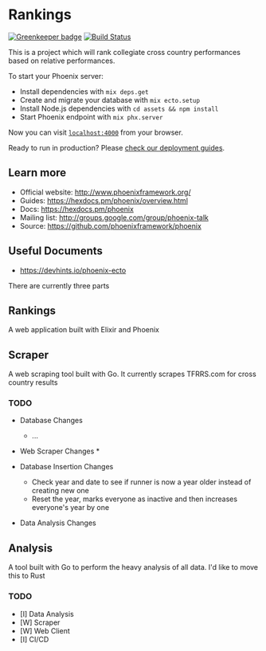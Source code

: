 # Rankings

[![Greenkeeper badge](https://badges.greenkeeper.io/spkane31/cc-rankings.svg)](https://greenkeeper.io/)
[![Build Status](https://travis-ci.org/spkane31/cc-rankings.svg?branch=master)](https://travis-ci.org/spkane31/cc-rankings)

This is a project which will rank collegiate cross country performances based on relative performances.

To start your Phoenix server:

  * Install dependencies with `mix deps.get`
  * Create and migrate your database with `mix ecto.setup`
  * Install Node.js dependencies with `cd assets && npm install`
  * Start Phoenix endpoint with `mix phx.server`

Now you can visit [`localhost:4000`](http://localhost:4000) from your browser.

Ready to run in production? Please [check our deployment guides](https://hexdocs.pm/phoenix/deployment.html).

## Learn more

  * Official website: http://www.phoenixframework.org/
  * Guides: https://hexdocs.pm/phoenix/overview.html
  * Docs: https://hexdocs.pm/phoenix
  * Mailing list: http://groups.google.com/group/phoenix-talk
  * Source: https://github.com/phoenixframework/phoenix

## Useful Documents
  * https://devhints.io/phoenix-ecto


There are currently three parts
## Rankings
A web application built with Elixir and Phoenix


## Scraper
A web scraping tool built with Go. It currently scrapes TFRRS.com for cross country results

### TODO
* Database Changes
  * ...

* Web Scraper Changes
  * 

* Database Insertion Changes
  * Check year and date to see if runner is now a year older instead of creating new one
  * Reset the year, marks everyone as inactive and then increases everyone's year by one

* Data Analysis Changes

## Analysis
A tool built with Go to perform the heavy analysis of all data. I'd like to move this to Rust

### TODO
* [I] Data Analysis
* [W] Scraper
* [W] Web Client
* [I] CI/CD